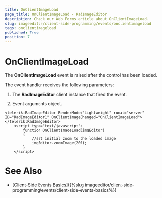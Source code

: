 ```yaml
---
title: OnClientImageLoad
page_title: OnClientImageLoad - RadImageEditor
description: Check our Web Forms article about OnClientImageLoad.
slug: imageeditor/client-side-programming/events/onclientimageload
tags: onclientimageload
published: True
position: 7
---
```


# OnClientImageLoad




The **OnClientImageLoad** event is raised after the control has been loaded.

The event handler receives the following parameters:

1. The **RadImageEditor** client instance that fired the event.

1. Event arguments object.

````ASP.NET
<telerik:RadImageEditor RenderMode="Lightweight" runat="server" ID="RadImageEditor1" OnClientImageChanged="OnClientImageLoad"></telerik:RadImageEditor>
	<script type="text/javascript">
		function OnClientImageLoad(imgEditor)
		{
			//set initial zoom to the loaded image
			imgEditor.zoomImage(200);
		}
	</script>
````



# See Also

 * [Client-Side Events Basics]({%slug imageeditor/client-side-programming/events/client-side-events-basics%})

